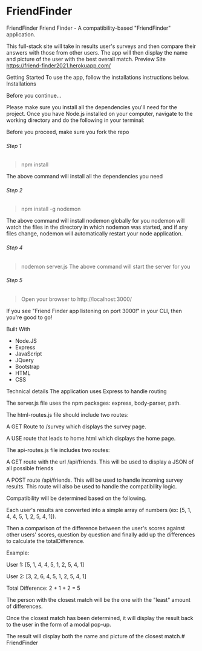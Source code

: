 # FriendFinder

FriendFinder
Friend Finder - A compatibility-based "FriendFinder" application.

This full-stack site will take in results user's surveys and then compare their answers with those from
other users. The app
will then display the name and picture of the user with the best overall match.
Preview Site
https://friend-finder2021.herokuapp.com/

Getting Started
To use the app, follow the installations instructions below.
Installations

Before you continue...

Please make sure you install all the dependencies you'll need for the project. Once you have Node.js
installed on your computer, navigate to the working directory and do the following in your terminal:

Before you proceed, make sure you fork the repo

###### Step 1
> npm install

The above command will install all the dependencies you need


###### Step 2
> npm install -g nodemon

The above command will install nodemon globally for you
nodemon will watch the files in the directory in which nodemon was started, and if any files
change, nodemon will automatically restart your node application.


###### Step 4
> nodemon server.js
The above command will start the server for you


###### Step 5
> Open your browser to http://localhost:3000/

If you see "Friend Finder app listening on port 3000!" in your CLI, then you're good to go!

Built With
* Node.JS
* Express
* JavaScript
* JQuery
* Bootstrap
* HTML
* CSS

Technical details
The application uses Express to handle routing

The server.js file uses the npm packages: express, body-parser, path.

The html-routes.js file should include two routes:

A GET Route to /survey which displays the survey page.

A USE route that leads to home.html which displays the home page.

The api-routes.js file includes two routes:

A GET route with the url /api/friends. This will be used to display a JSON of all possible friends

A POST route /api/friends. This will be used to handle incoming survey results. This route will also be used to handle the compatibility logic.

Compatibility will be determined based on the following.

Each user's results are converted into a simple array of numbers (ex: [5, 1, 4, 4, 5, 1, 2, 5, 4, 1]).

Then a comparison of the difference between the user's scores against other users' scores, question by question and finally add up the differences to calculate the totalDifference.

Example:

User 1: [5, 1, 4, 4, 5, 1, 2, 5, 4, 1]

User 2: [3, 2, 6, 4, 5, 1, 2, 5, 4, 1]

Total Difference: 2 + 1 + 2 = 5

The person with the closest match will be the one with the "least" amount of differences.

Once the closest match has been determined, it will display the result back to the user in the form of a modal pop-up.

The result will display both the name and picture of the closest match.# FriendFinder
